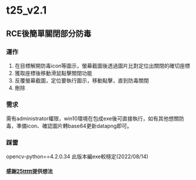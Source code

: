 # t25_v2.1

## RCE後簡單關閉部分防毒

### 運作
1. 在目標解開防毒icon等圖示，螢幕截圖後透過圖片比對定位出關閉的確切座標
2. 獲取座標後移動滑鼠點擊關閉功能
3. 反覆螢幕截圖，定位要執行圖示，移動點擊，直到防毒關閉
4. 刪除

### 需求
需有administrator權限，win10環境在包成exe後可直接執行，如有其他想關防毒，準備icon、確認圖片轉base64更新datapng即可。

### 踩雷
opencv-python==4.2.0.34 此版本編exe較穩定(2022/08/14)

#### 感謝[25ttttt]([https://pages.github.com/](https://github.com/25ttttt))提供想法
